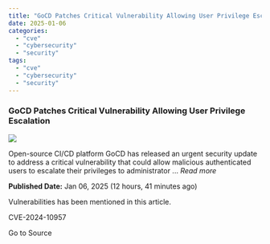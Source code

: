 ```yaml
---
title: "GoCD Patches Critical Vulnerability Allowing User Privilege Escalation"
date: 2025-01-06
categories: 
  - "cve"
  - "cybersecurity"
  - "security"
tags: 
  - "cve"
  - "cybersecurity"
  - "security"
---
```


### GoCD Patches Critical Vulnerability Allowing User Privilege Escalation

![](https://upload.cvefeed.io/news/22430/thumbnail.jpg)

Open-source CI/CD platform GoCD has released an urgent security update to address a critical vulnerability that could allow malicious authenticated users to escalate their privileges to administrator ... _Read more_

**Published Date:** Jan 06, 2025 (12 hours, 41 minutes ago)

Vulnerabilities has been mentioned in this article.

CVE-2024-10957

Go to Source
